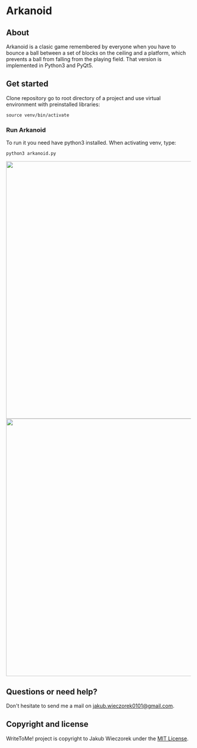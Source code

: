 <meta name="google-site-verification" content="RJMxkEkgyFq3pRbV14J29FXTkxgU0HUMFStkLNWY7_0" />

# Arkanoid

## About
Arkanoid is a clasic game remembered by everyone when you have to bounce a ball between a set of blocks on the ceiling
and a platform, which prevents a ball from falling from the playing field. That version is implemented in Python3 and PyQt5. 

## Get started
Clone repository go to root directory of a project and use virtual environment with preinstalled libraries:
```
source venv/bin/activate
```

### Run Arkanoid
To run it you need have python3 installed. When activating venv, type:
```
python3 arkanoid.py
```

<img src="https://raw.githubusercontent.com/wiki/jakubwieczorek/Arkanoid/start.png" width="700" />
<img src="https://raw.githubusercontent.com/wiki/jakubwieczorek/Arkanoid/main_page.png" width="700" />

## Questions or need help?
Don't hesitate to send me a mail on jakub.wieczorek0101@gmail.com.

## Copyright and license
WriteToMe! project is copyright to Jakub Wieczorek under the [MIT License](https://opensource.org/licenses/MIT).
